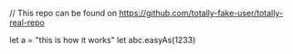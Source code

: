 // This repo can be found on https://github.com/totally-fake-user/totally-real-repo

let a = "this is how it works"
let abc.easyAs(1233)